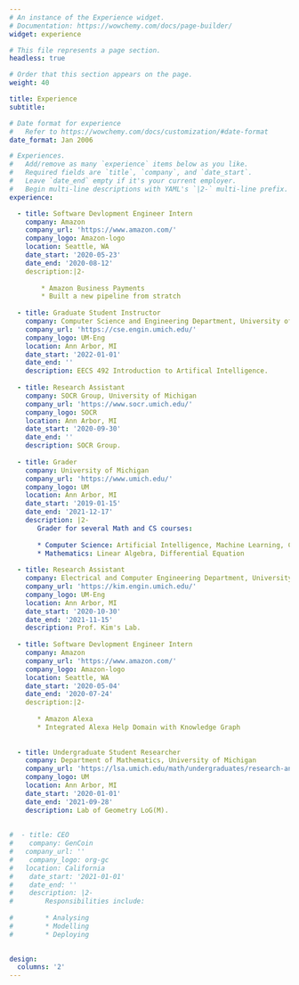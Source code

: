 ```yaml
---
# An instance of the Experience widget.
# Documentation: https://wowchemy.com/docs/page-builder/
widget: experience

# This file represents a page section.
headless: true

# Order that this section appears on the page.
weight: 40

title: Experience
subtitle:

# Date format for experience
#   Refer to https://wowchemy.com/docs/customization/#date-format
date_format: Jan 2006

# Experiences.
#   Add/remove as many `experience` items below as you like.
#   Required fields are `title`, `company`, and `date_start`.
#   Leave `date_end` empty if it's your current employer.
#   Begin multi-line descriptions with YAML's `|2-` multi-line prefix.
experience:

  - title: Software Devlopment Engineer Intern
    company: Amazon
    company_url: 'https://www.amazon.com/'
    company_logo: Amazon-logo
    location: Seattle, WA
    date_start: '2020-05-23'
    date_end: '2020-08-12'
    description:|2-
    
        * Amazon Business Payments
        * Built a new pipeline from stratch
  
  - title: Graduate Student Instructor
    company: Computer Science and Engineering Department, University of Michigan
    company_url: 'https://cse.engin.umich.edu/'
    company_logo: UM-Eng
    location: Ann Arbor, MI
    date_start: '2022-01-01'
    date_end: ''
    description: EECS 492 Introduction to Artifical Intelligence.
    
  - title: Research Assistant
    company: SOCR Group, University of Michigan
    company_url: 'https://www.socr.umich.edu/'
    company_logo: SOCR
    location: Ann Arbor, MI
    date_start: '2020-09-30'
    date_end: ''
    description: SOCR Group.
    
  - title: Grader
    company: University of Michigan
    company_url: 'https://www.umich.edu/'
    company_logo: UM
    location: Ann Arbor, MI
    date_start: '2019-01-15'
    date_end: '2021-12-17'
    description: |2-
       Grader for several Math and CS courses:
        
       * Computer Science: Artificial Intelligence, Machine Learning, Computer Organization
       * Mathematics: Linear Algebra, Differential Equation
    
  - title: Research Assistant
    company: Electrical and Computer Engineering Department, University of Michigan
    company_url: 'https://kim.engin.umich.edu/'
    company_logo: UM-Eng
    location: Ann Arbor, MI
    date_start: '2020-10-30'
    date_end: '2021-11-15'
    description: Prof. Kim's Lab.
    
  - title: Software Devlopment Engineer Intern
    company: Amazon
    company_url: 'https://www.amazon.com/'
    company_logo: Amazon-logo
    location: Seattle, WA
    date_start: '2020-05-04'
    date_end: '2020-07-24'
    description:|2-
    
       * Amazon Alexa
       * Integrated Alexa Help Domain with Knowledge Graph
    
  
  - title: Undergraduate Student Researcher
    company: Department of Mathematics, University of Michigan
    company_url: 'https://lsa.umich.edu/math/undergraduates/research-and-career-opportunities/LoGM.html'
    company_logo: UM
    location: Ann Arbor, MI
    date_start: '2020-01-01'
    date_end: '2021-09-28'
    description: Lab of Geometry LoG(M).
 
  
#  - title: CEO
#    company: GenCoin
#   company_url: ''
#    company_logo: org-gc
#   location: California
#    date_start: '2021-01-01'
#    date_end: ''
#    description: |2-
#        Responsibilities include:
        
#        * Analysing
#        * Modelling
#        * Deploying
        

design:
  columns: '2'
---
```

